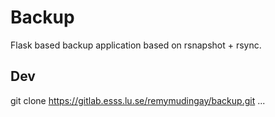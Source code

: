 Backup
======

Flask based backup application based on rsnapshot + rsync.

Dev
---

git clone https://gitlab.esss.lu.se/remymudingay/backup.git
...
